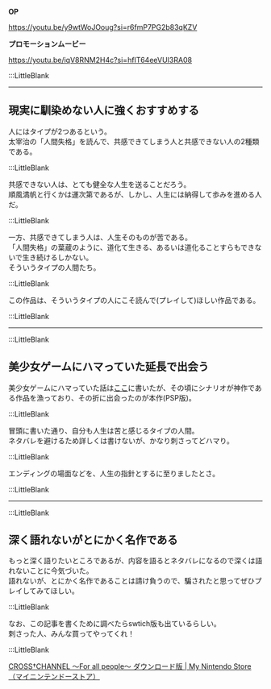 **OP**    

https://youtu.be/y9wtWoJOoug?si=r6fmP7PG2b83qKZV  

**プロモーションムービー**    

https://youtu.be/iqV8RNM2H4c?si=hfIT64eeVUI3RA08  

:::LittleBlank

---

## 現実に馴染めない人に強くおすすめする  

人にはタイプが2つあるという。  
太宰治の「人間失格」を読んで、共感できてしまう人と共感できない人の2種類である。  

:::LittleBlank  

共感できない人は、とても健全な人生を送ることだろう。  
順風満帆と行くかは運次第であるが、しかし、人生には納得して歩みを進める人だ。  

:::LittleBlank  

一方、共感できてしまう人は、人生そのものが苦である。  
「人間失格」の葉蔵のように、道化て生きる、あるいは道化ることすらもできないで生き続けるしかない。  
そういうタイプの人間たち。  

:::LittleBlank  

この作品は、そういうタイプの人にこそ読んで(プレイして)ほしい作品である。  

:::LittleBlank  

---  

:::LittleBlank  

## 美少女ゲームにハマっていた延長で出会う  

美少女ゲームにハマっていた話は[ここ](https://www.kip2.dev/about/history/game)に書いたが、その頃にシナリオが神作である作品を漁っており、その折に出会ったのが本作(PSP版)。  

:::LittleBlank  

冒頭に書いた通り、自分も人生は苦と感じるタイプの人間。  
ネタバレを避けるため詳しくは書けないが、かなり刺さってどハマり。  

:::LittleBlank  

エンディングの場面などを、人生の指針とするに至りましたとさ。  

:::LittleBlank  

---  

:::LittleBlank  

## 深く語れないがとにかく名作である  

もっと深く語りたいところであるが、内容を語るとネタバレになるので深くは語れないことに今気づいた。  
語れないが、とにかく名作であることは請け負うので、騙されたと思ってぜひプレイしてみてほしい。  

:::LittleBlank  

なお、この記事を書くために調べたらswtich版も出ているらしい。  
刺さった人、みんな買ってやってくれ！  

:::LittleBlank  

[CROSS†CHANNEL ～For all people～ ダウンロード版 | My Nintendo Store（マイニンテンドーストア）](https://store-jp.nintendo.com/list/software/70010000033351.html)  
